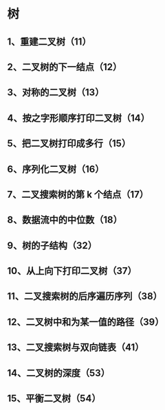 # 树

## 1、重建二叉树（11）

## 2、二叉树的下一结点（12）

## 3、对称的二叉树（13）

## 4、按之字形顺序打印二叉树（14）

## 5、把二叉树打印成多行（15）

## 6、序列化二叉树（16）

## 7、二叉搜索树的第 k 个结点（17）

## 8、数据流中的中位数（18）

## 9、树的子结构（32）

## 10、从上向下打印二叉树（37）

## 11、二叉搜索树的后序遍历序列（38）

## 12、二叉树中和为某一值的路径（39）

## 13、二叉搜索树与双向链表（41）

## 14、二叉树的深度（53）

## 15、平衡二叉树（54）